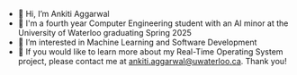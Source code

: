 - 👋 Hi, I’m Ankiti Aggarwal
- 🏫 I'm a fourth year Computer Engineering student with an AI minor at the University of Waterloo graduating Spring 2025
- 👀 I’m interested in Machine Learning and Software Development
- 🌱 If you would like to learn more about my Real-Time Operating System project, please contact me at ankiti.aggarwal@uwaterloo.ca. Thank you!

<!---
Ankiti/Ankiti is a ✨ special ✨ repository because its `README.md` (this file) appears on your GitHub profile.
You can click the Preview link to take a look at your changes.
--->

